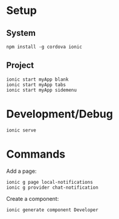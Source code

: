 

Setup
=====

System
------

```
npm install -g cordova ionic
```

Project
-------

```
ionic start myApp blank
ionic start myApp tabs
ionic start myApp sidemenu
```


Development/Debug
=================


```
ionic serve
```


Commands
========

Add a page:
```
ionic g page local-notifications
ionic g provider chat-notification
```

Create a component:
```
ionic generate component Developer
```


